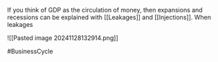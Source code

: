 If you think of GDP as the circulation of money, then expansions and recessions can be explained with [[Leakages]] and [[Injections]]. When leakages 

![[Pasted image 20241128132914.png]]

#BusinessCycle 
